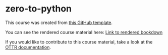 # zero-to-python

This course was created from [this GitHub template](https://github.com/ottrproject/OTTR_Template).

You can see the rendered course material here: [Link to rendered bookdown](https://genomicscafe.github.io/zero-to-python)

If you would like to contribute to this course material, take a look at the [OTTR documentation](https://www.ottrproject.org/).

